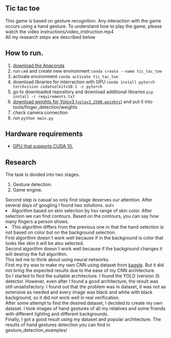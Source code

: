 ## Tic tac toe
This game is based on gesture recognition. Any interaction with the game occurs using a hand gesture. To understand how to play the game, please watch the video instructions/video_instruction.mp4<br/>All my research steps are described below

## How to run.
<ol>
  <li><a href = "https://www.anaconda.com/products/individual">download the Anaconda</a></li>
  <li>run <code>cmd</code> and create new environment <code>conda create --name tic_tac_toe</code></li>
  <li>activate environment <code>conda activate tic_tac_toe</code></li>
  <li>download libraries for interraction with GPU <code>conda install pytorch torchvision cudatoolkit=10.1 -c pytorch</code></li>
  <li>go to downloaded repository and download additional libraries <code>pip install -r requirements.txt</code></li>
  <li><a href ="https://drive.google.com/file/d/1XApBSKKATOBsrSxhckA0_Q5tTkZv4ZBv/view?usp=sharing">download weights for Yolov3 (<code>yolov3_2500.weights</code>)</a> and put it into tools/finger_detection/weights</li>
  <li>check camera connection</li>
  <li>run <code>python main.py</code></li>
</ol>

## Hardware requirements
<ul>
  <li><a href = "https://en.wikipedia.org/wiki/CUDA">GPU that supports CUDA 10.</a></li>
</ul>

## Research
The task is divided into two stages.
<ol>
  <li>Gesture detection.</li>
  <li>Game engine.</li>
</ol>
Second step is casual so only first stage deserves our attention.
After several days of googling I found two solutions.
oul>
  <li>Algorithm based on skin selection by hsv range of skin color. After selection we can find contours. Based on the contours, you can say how many fingers a person shows.</li>
  <li>This algorithm differs from the previous one in that the hand selection is not based on color but on the background selection.</li>
</ol>
First algorithm doesn`t work well because if in the background is color that looks like skin it will be also selected. <br/>
Second algorithm doesn`t work well because if the background changes it will destroy the full algorithm.<br/>
This led me to think about using neural networks.<br/>
First my try was to make my own CNN using dataset from <a href ="https://www.kaggle.com/koryakinp/fingers">kaggle</a>. But it did not bring the expected results due to the ease of my CNN architecture.<br/>So I started to find the suitable architecture. I found the YOLO (version 3) detector. However, even after I found a good architecture, the result was still unsatisfactory. I found out that the problem was in dataset, it was not as extensive as needed and every image was black and white with black background, so it did not work well in real verification.<br/>After some attempt to find the desired dataset, I decided to create my own dataset. I took images of hand gestures of all my relatives and some friends with different lighting and different backgrounds.<br/>Finally, I got a good result using my dataset and popular architecture. The results of hand gestures detection you can find in gesture_detection_examples/
